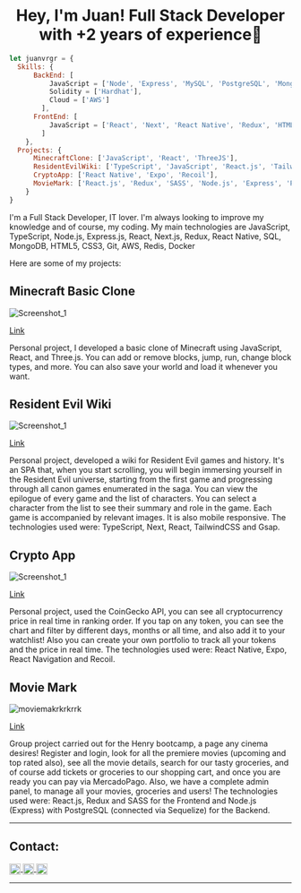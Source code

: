 <h1 align="center"> Hey, I'm Juan! Full Stack Developer with +2 years of experience👋 </h1>

```js
let juanvrgr = {
  Skills: {
      BackEnd: [
          JavaScript = ['Node', 'Express', 'MySQL', 'PostgreSQL', 'MongoDB', 'Docker'],
          Solidity = ['Hardhat'],
          Cloud = ['AWS']
        ],
      FrontEnd: [
          JavaScript = ['React', 'Next', 'React Native', 'Redux', 'HTML5', 'CSS', 'TailwindCSS', 'SASS'],
        ]
    },
  Projects: {
      MinecraftClone: ['JavaScript', 'React', 'ThreeJS'],
      ResidentEvilWiki: ['TypeScript', 'JavaScript', 'React.js', 'TailwindCSS', 'Gsap'],
      CryptoApp: ['React Native', 'Expo', 'Recoil'],
      MovieMark: ['React.js', 'Redux', 'SASS', 'Node.js', 'Express', 'PostgreSQL']
    }
}
```

<div>
  <p>
   I'm a Full Stack Developer, IT lover. I'm always looking to improve my knowledge and of course, my coding.
    My main technologies are JavaScript, TypeScript, Node.js, Express.js, React, Next.js, Redux, React Native, SQL, MongoDB, HTML5, CSS3, Git, AWS, Redis, Docker
  </p>
</div>



Here are some of my projects:

<h2>Minecraft Basic Clone</h2>

![Screenshot_1](https://i.imgur.com/LwsXNTF.png)

[Link](https://minecraft-basic-clone.vercel.app/)

Personal project, I developed a basic clone of Minecraft using JavaScript, React, and Three.js. You can add or remove blocks, jump, run, change block types, and more. You can also save your world and load it whenever you want.

<h2>Resident Evil Wiki</h2>

![Screenshot_1](https://i.imgur.com/mAPLHIc.png)

[Link](https://resident-evil-wiki.vercel.app/)

Personal project, developed a wiki for Resident Evil games and history. It's an SPA that, when you start scrolling, you will begin immersing yourself in the Resident Evil universe, starting from the first game and progressing through all canon games enumerated in the saga. You can view the epilogue of every game and the list of characters. You can select a character from the list to see their summary and role in the game. Each game is accompanied by relevant images. It is also mobile responsive. The technologies used were: TypeScript, Next, React, TailwindCSS and Gsap.

<h2> Crypto App </h2>

![Screenshot_1](https://user-images.githubusercontent.com/84838234/163047433-d7f19647-48f4-4f86-9f18-5c997d1a5c26.png)

[Link](https://www.youtube.com/watch?v=E1vai-zPxo8)

Personal project, used the CoinGecko API, you can see all cryptocurrency price in real time in ranking order. If you tap on any token, you can see the chart and filter by different days, months or all time, and also add it to your watchlist! Also you can create your own portfolio to track all your tokens and the price in real time. The technologies used were: React Native, Expo, React Navigation and Recoil.

<h2> Movie Mark </h2>

![moviemakrkrkrrk](https://user-images.githubusercontent.com/84838234/163047217-6eca2f54-15c6-4355-96b8-b0f3a3d87e63.png)

[Link](https://www.youtube.com/watch?v=j1T8vVoPyCU)

Group project carried out for the Henry bootcamp, a page any cinema desires! Register and login, look for all the premiere movies (upcoming and top rated also), see all the movie details, search for our tasty groceries, and of course add tickets or groceries to our shopping cart, and once you are ready you can pay via MercadoPago. Also, we have a complete admin panel, to manage all your movies, groceries and users! The technologies used were: React.js, Redux and SASS for the Frontend and Node.js (Express) with PostgreSQL (connected via Sequelize) for the Backend.

<hr/>

<h2> Contact: </h2>

<p>
    <a href="https://www.linkedin.com/in/juan-manuel-vergara-dev/">
      <img align="center" src="https://cdn.jsdelivr.net/npm/simple-icons@3.0.1/icons/linkedin.svg" height="20" width="20" />
    </a>
    <a href="https://github.com/juanvrgr">
      <img align="center" src="https://cdn.jsdelivr.net/npm/simple-icons@3.0.1/icons/github.svg" height="20" width="20" />
    </a>
  <a href="https://mail.google.com/mail/u/0/#inbox?compose=GTvVlcSHwsPZFHRhWVWzzpKFNGmlXnwrKrZxJxsWfqHLhGGxnHxdqZSvTCRbhJSlvjZhBvkcGtQCQ">
      <img align="center" src="https://cdn.jsdelivr.net/npm/simple-icons@3.0.1/icons/gmail.svg" height="20" width="20" />
    </a>
<p/>

<hr/>
